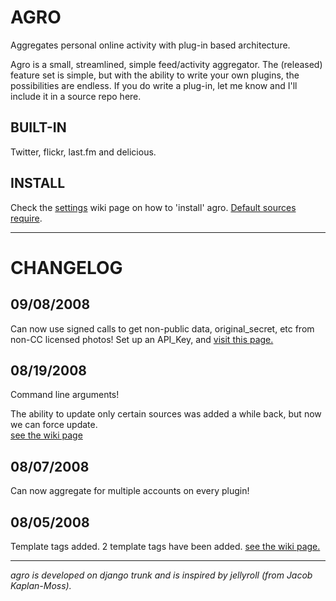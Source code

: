 AGRO
====

Aggregates personal online activity with plug-in based architecture.

Agro is a small, streamlined, simple feed/activity aggregator. The (released) feature set is simple, but with the ability to write your own plugins, the possibilities are endless. If you do write a plug-in, let me know and I'll include it in a source repo here.

BUILT-IN
--------

Twitter, flickr, last.fm and delicious. 

INSTALL
-------

Check the [settings](http://code.google.com/p/agroapp/wiki/Settings) wiki page on how to 'install' agro.
[Default sources require](http://code.google.com/p/django-tagging/).

************

CHANGELOG
=========
09/08/2008
----------

Can now use signed calls to get non-public data, original_secret, etc from non-CC licensed photos!
Set up an API_Key, and [visit this page.](http://camronflanders.com/agro/flickr_token_gen/)

08/19/2008
----------

Command line arguments!

The ability to update only certain sources was added a while back, but now we can force update.  
[see the wiki page](http://code.google.com/p/agroapp/wiki/retrievePy "retrievePy")

08/07/2008
----------

Can now aggregate for multiple accounts on every plugin!

08/05/2008
----------

Template tags added.
2 template tags have been added.
[see the wiki page.](http://code.google.com/p/agroapp/wiki/TemplateTags)

*************

_agro is developed on django trunk and is inspired by jellyroll (from Jacob Kaplan-Moss)._

